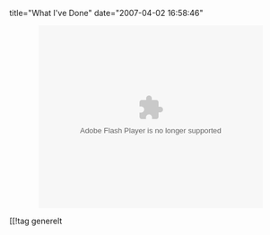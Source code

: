 title="What I&#039;ve Done"
date="2007-04-02 16:58:46"
<div align="center"><embed style="width:400px; height:326px;" id="VideoPlayback" type="application/x-shockwave-flash" src="http://video.google.com/googleplayer.swf?docId=5144592126554880142&hl=en" flashvars=""> </embed></div>

[[!tag  generelt
